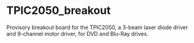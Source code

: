 # TPIC2050_breakout
Provisory breakout board for the TPIC2050, a 3-beam laser diode driver and 9-channel motor driver, for DVD and Blu-Ray drives.
